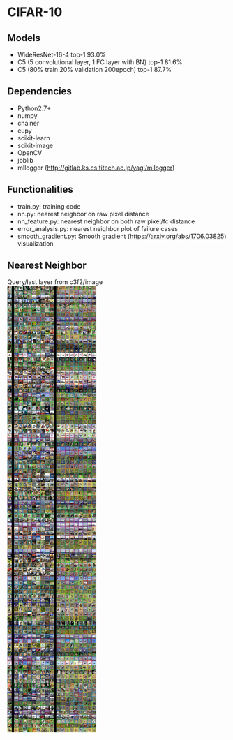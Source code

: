 # CIFAR-10
## Models
* WideResNet-16-4 top-1 93.0%
* C5 (5 convolutional layer, 1 FC layer with BN) top-1 81.6%
* C5 (80% train 20% validation 200epoch) top-1 87.7%

## Dependencies
* Python2.7+
* numpy
* chainer
* cupy
* scikit-learn
* scikit-image
* OpenCV
* joblib
* mllogger (http://gitlab.ks.cs.titech.ac.jp/yagi/mllogger)

## Functionalities
* train.py: training code
* nn.py: nearest neighbor on raw pixel distance
* nn_feature.py: nearest neighbor on both raw pixel/fc distance
* error_analysis.py: nearest neighbor plot of failure cases
* smooth_gradient.py: Smooth gradient (https://arxiv.org/abs/1706.03825) visualization

## Nearest Neighbor
Query/last layer from c3f2/image  
![top-page](https://raw.githubusercontent.com/takumayagi/cifar10/images/c3f2_nn_deep.jpg)
